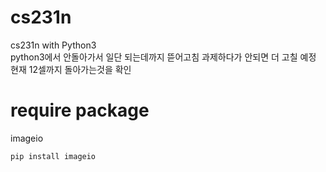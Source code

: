 # cs231n
 cs231n with Python3  
python3에서 안돌아가서 일단 되는데까지 뜯어고침 과제하다가 안되면 더 고칠 예정  
현재 12셀까지 돌아가는것을 확인
# require package
imageio
```python
pip install imageio
```
